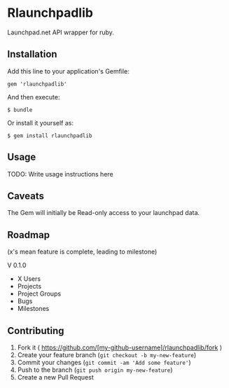 # Rlaunchpadlib

Launchpad.net API wrapper for ruby.

## Installation

Add this line to your application's Gemfile:

    gem 'rlaunchpadlib'

And then execute:

    $ bundle

Or install it yourself as:

    $ gem install rlaunchpadlib

## Usage

TODO: Write usage instructions here

## Caveats

The Gem will initially be Read-only access to your launchpad data. 

## Roadmap

(x's mean feature is complete, leading to milestone)

V 0.1.0 
 - X Users
 - Projects
 - Project Groups
 - Bugs
 - Milestones

## Contributing

1. Fork it ( https://github.com/[my-github-username]/rlaunchpadlib/fork )
2. Create your feature branch (`git checkout -b my-new-feature`)
3. Commit your changes (`git commit -am 'Add some feature'`)
4. Push to the branch (`git push origin my-new-feature`)
5. Create a new Pull Request
